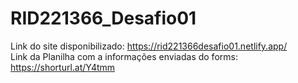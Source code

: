 # RID221366_Desafio01

Link do site disponibilizado: https://rid221366desafio01.netlify.app/ 
<br/>
Link da Planilha com a informações enviadas do forms: https://shorturl.at/Y4tmm
